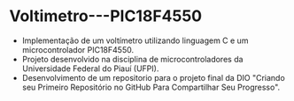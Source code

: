 # Voltimetro---PIC18F4550
-  Implementação de um voltímetro utilizando linguagem C e um microcontrolador PIC18F4550.
- Projeto desenvolvido na disciplina de microcontroladores da Universidade Federal do Piauí (UFPI).
- Desenvolvimento de um repositorio para o projeto final da DIO "Criando seu Primeiro Repositório no GitHub Para Compartilhar Seu Progresso".
